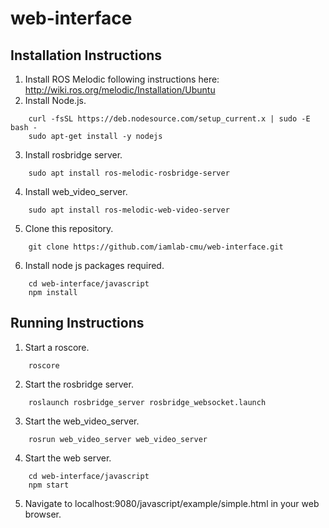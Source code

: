 # web-interface

## Installation Instructions
1. Install ROS Melodic following instructions here: http://wiki.ros.org/melodic/Installation/Ubuntu
2. Install Node.js.
```
	curl -fsSL https://deb.nodesource.com/setup_current.x | sudo -E bash -
	sudo apt-get install -y nodejs
```
3. Install rosbridge server.
```
	sudo apt install ros-melodic-rosbridge-server
```
4. Install web_video_server.
```
	sudo apt install ros-melodic-web-video-server
```
5. Clone this repository.
```
	git clone https://github.com/iamlab-cmu/web-interface.git
```
6. Install node js packages required.
```
	cd web-interface/javascript
	npm install
```

## Running Instructions
1. Start a roscore.
```
	roscore
```
2. Start the rosbridge server.
```
	roslaunch rosbridge_server rosbridge_websocket.launch
```
3. Start the web_video_server.
```
	rosrun web_video_server web_video_server
```
4. Start the web server.
```
	cd web-interface/javascript
	npm start
```
5. Navigate to localhost:9080/javascript/example/simple.html in your web browser.